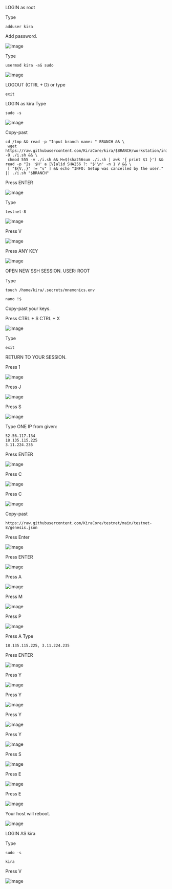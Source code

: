 LOGIN as root

Type
```
adduser kira
```
Add password.

![image](https://user-images.githubusercontent.com/70693118/140622454-835dc10f-023c-4a2e-adc6-ef8d59ad8581.png)

Type
```
usermod kira -aG sudo
```
![image](https://user-images.githubusercontent.com/70693118/140622487-79c0f7aa-3efc-47ad-830b-e79f0ff238fe.png)

LOGOUT (CTRL + D) or type 
```
exit
```
LOGIN as kira
Type
```
sudo -s
```

![image](https://user-images.githubusercontent.com/70693118/140622546-fc4ea283-d43e-45ec-8cca-4ae3fa2e4c1f.png)

Copy-past

```
cd /tmp && read -p "Input branch name: " BRANCH && \
 wget https://raw.githubusercontent.com/KiraCore/kira/$BRANCH/workstation/init.sh -O ./i.sh && \
 chmod 555 -v ./i.sh && H=$(sha256sum ./i.sh | awk '{ print $1 }') && read -p "Is '$H' a [V]alid SHA256 ?: "$'\n' -n 1 V && \
 [ "${V,,}" != "v" ] && echo "INFO: Setup was cancelled by the user." || ./i.sh "$BRANCH"
```
Press ENTER

![image](https://user-images.githubusercontent.com/70693118/140622600-6960d7bf-7a40-47e2-8c26-56cda01b4ecf.png)

Type
```
testnet-8
```
![image](https://user-images.githubusercontent.com/70693118/140622618-e0e94266-8829-4d08-8b69-ee9a99988bdd.png)

Press V

![image](https://user-images.githubusercontent.com/70693118/140622632-0229d310-c085-4bf1-98b4-7ebb4c5e6af1.png)

Press ANY KEY

![image](https://user-images.githubusercontent.com/70693118/140622710-5a37304f-dbc2-4d67-b513-81fceae0d424.png)

OPEN NEW SSH SESSION. USER: ROOT

Type
```
touch /home/kira/.secrets/mnemonics.env

nano !$
```
Copy-past your keys.

Press CTRL + S CTRL + X

![image](https://user-images.githubusercontent.com/70693118/140622825-ceaf1422-25a1-4696-be6a-1152101c574d.png)

Type
```
exit
```
RETURN TO YOUR SESSION.

Press 1

![image](https://user-images.githubusercontent.com/70693118/140624199-56e5c8a7-6212-4387-921a-753dcb54bf59.png)

Press J

![image](https://user-images.githubusercontent.com/70693118/140624028-2c304f26-e1ad-42da-975b-f66333939e69.png)

Press S

![image](https://user-images.githubusercontent.com/70693118/140624230-3cfb2535-06ae-4b87-bd07-cc5d00da82f7.png)

Type ONE IP from given:
```
52.56.117.134
18.135.115.225
3.11.224.235
```
Press ENTER

![image](https://user-images.githubusercontent.com/70693118/140624285-c716f842-ebcb-4409-a1ed-d71d55d3d275.png)

Press C

![image](https://user-images.githubusercontent.com/70693118/140624297-90ebd87e-3c51-408d-b1fc-d2f35a550c6e.png)

Press C

![image](https://user-images.githubusercontent.com/70693118/140624309-57f31732-f1f8-47d4-9614-4341e8e0c875.png)

Copy-past
```
https://raw.githubusercontent.com/KiraCore/testnet/main/testnet-8/genesis.json
```
Press Enter

![image](https://user-images.githubusercontent.com/70693118/140624312-75fe7f95-d4d2-4e51-ad34-ef5dca28dac6.png)

Press ENTER

![image](https://user-images.githubusercontent.com/70693118/140624347-b3ec0cc4-f433-4f9d-adc2-91907cec37d4.png)

Press A

![image](https://user-images.githubusercontent.com/70693118/140624357-dc275f45-13af-4e09-8617-402019f0ff1d.png)

Press M

![image](https://user-images.githubusercontent.com/70693118/140624394-82da6a92-f601-4a19-a060-e204f7a31083.png)

Press P

![image](https://user-images.githubusercontent.com/70693118/140624422-4032aa7c-7162-49f6-8158-63106523f617.png)

Press A
Type
```
18.135.115.225, 3.11.224.235
```
Press ENTER

![image](https://user-images.githubusercontent.com/70693118/140624437-656c5225-1155-434e-8f06-d9985f50a14e.png)

Press Y

![image](https://user-images.githubusercontent.com/70693118/140624471-d342c9ea-aeb0-4bfc-8128-9e3a2569677f.png)

Press Y

![image](https://user-images.githubusercontent.com/70693118/140624526-61b074cf-c601-4fb8-a6a9-e92d1a81eac0.png)

Press Y

![image](https://user-images.githubusercontent.com/70693118/140624534-1aa29b34-d787-4abe-88b8-8a519e721313.png)

Press Y

![image](https://user-images.githubusercontent.com/70693118/140624547-1774dde5-ff50-4b4d-8750-2667c9806545.png)

Press S

![image](https://user-images.githubusercontent.com/70693118/140624559-524db7c7-d38e-4a84-b926-09ed9a4cd2f3.png)

Press E

![image](https://user-images.githubusercontent.com/70693118/140624559-524db7c7-d38e-4a84-b926-09ed9a4cd2f3.png)

Press E

![image](https://user-images.githubusercontent.com/70693118/140624582-6715261a-82a8-4aab-b461-7febac169cbf.png)

Your host will reboot.

![image](https://user-images.githubusercontent.com/70693118/140624607-7b847239-0395-4d03-8198-71ee09bd13a8.png)

LOGIN AS kira

Type
```
sudo -s

kira
```

Press V

![image](https://user-images.githubusercontent.com/70693118/140624847-ac1a45f6-8140-441e-af61-9f1a184cad4d.png)






